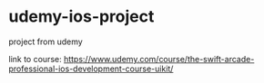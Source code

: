 # udemy-ios-project
project from udemy

link to course: https://www.udemy.com/course/the-swift-arcade-professional-ios-development-course-uikit/
